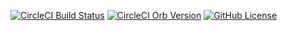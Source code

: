 [![CircleCI Build Status](https://circleci.com/gh/circleci-orbs-mamono210/yamllint.svg?style=shield "CircleCI Build Status")](https://circleci.com/gh/circleci-orbs-mamono210/yamllint) [![CircleCI Orb Version](https://badges.circleci.com/orbs/orbss/yamllint.svg)](https://circleci.com/orbs/registry/orb/orbss/yamllint) [![GitHub License](https://img.shields.io/badge/license-MIT-lightgrey.svg)](https://raw.githubusercontent.com/circleci-orbs-mamono210/yamllint/master/LICENSE)
